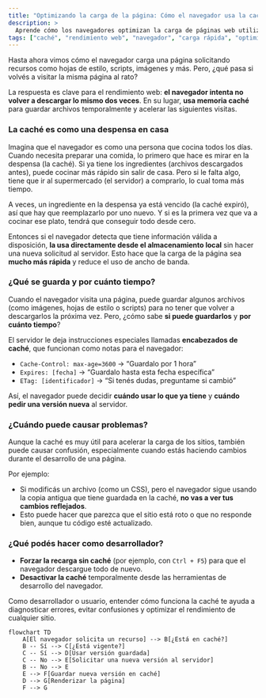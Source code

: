 ```yaml
---
title: "Optimizando la carga de la página: Cómo el navegador usa la caché para acelerar la Web"
description: >
  Aprende cómo los navegadores optimizan la carga de páginas web utilizando la memoria caché y otras técnicas clave. Esta lección explica cómo funciona la caché, cuándo puede causar problemas, y cómo aprovecharla para mejorar la experiencia del usuario.
tags: ["caché", "rendimiento web", "navegador", "carga rápida", "optimización", "HTTP"]
---
```



Hasta ahora vimos cómo el navegador carga una página solicitando recursos como hojas de estilo, scripts, imágenes y más. Pero, ¿qué pasa si volvés a visitar la misma página al rato?

La respuesta es clave para el rendimiento web: **el navegador intenta no volver a descargar lo mismo dos veces**. En su lugar, **usa memoria caché** para guardar archivos temporalmente y acelerar las siguientes visitas.


### La caché es como una despensa en casa

Imagina que el navegador es como una persona que cocina todos los días. Cuando necesita preparar una comida, lo primero que hace es mirar en la despensa (la caché). Si ya tiene los ingredientes (archivos descargados antes), puede cocinar más rápido sin salir de casa. Pero si le falta algo, tiene que ir al supermercado (el servidor) a comprarlo, lo cual toma más tiempo.

A veces, un ingrediente en la despensa ya está vencido (la caché expiró), así que hay que reemplazarlo por uno nuevo. Y si es la primera vez que va a cocinar ese plato, tendrá que conseguir todo desde cero.

Entonces si el navegador detecta que tiene información válida a disposición, **la usa directamente desde el almacenamiento local** sin hacer una nueva solicitud al servidor. Esto hace que la carga de la página sea **mucho más rápida** y reduce el uso de ancho de banda.


###  ¿Qué se guarda y por cuánto tiempo?

Cuando el navegador visita una página, puede guardar algunos archivos (como imágenes, hojas de estilo o scripts) para no tener que volver a descargarlos la próxima vez. Pero, ¿cómo sabe **si puede guardarlos** y **por cuánto tiempo**?

El servidor le deja instrucciones especiales llamadas **encabezados de caché**, que funcionan como notas para el navegador:

- `Cache-Control: max-age=3600` → “Guardalo por 1 hora”  
- `Expires: [fecha]` → “Guardalo hasta esta fecha específica”
- `ETag: [identificador]` → “Si tenés dudas, preguntame si cambió”

Así, el navegador puede decidir **cuándo usar lo que ya tiene** y **cuándo pedir una versión nueva** al servidor.

###  ¿Cuándo puede causar problemas?

Aunque la caché es muy útil para acelerar la carga de los sitios, también puede causar confusión, especialmente cuando estás haciendo cambios durante el desarrollo de una página.

Por ejemplo:

- Si modificás un archivo (como un CSS), pero el navegador sigue usando la copia antigua que tiene guardada en la caché, **no vas a ver tus cambios reflejados**.
- Esto puede hacer que parezca que el sitio está roto o que no responde bien, aunque tu código esté actualizado.

### ¿Qué podés hacer como desarrollador?

- **Forzar la recarga sin caché** (por ejemplo, con `Ctrl + F5`) para que el navegador descargue todo de nuevo.
- **Desactivar la caché** temporalmente desde las herramientas de desarrollo del navegador.

Como desarrollador o usuario, entender cómo funciona la caché te ayuda a diagnosticar errores, evitar confusiones y optimizar el rendimiento de cualquier sitio.

```mermaid
flowchart TD
    A[El navegador solicita un recurso] --> B[¿Está en caché?]
    B -- Sí --> C[¿Está vigente?]
    C -- Sí --> D[Usar versión guardada]
    C -- No --> E[Solicitar una nueva versión al servidor]
    B -- No --> E
    E --> F[Guardar nueva versión en caché]
    D --> G[Renderizar la página]
    F --> G
```